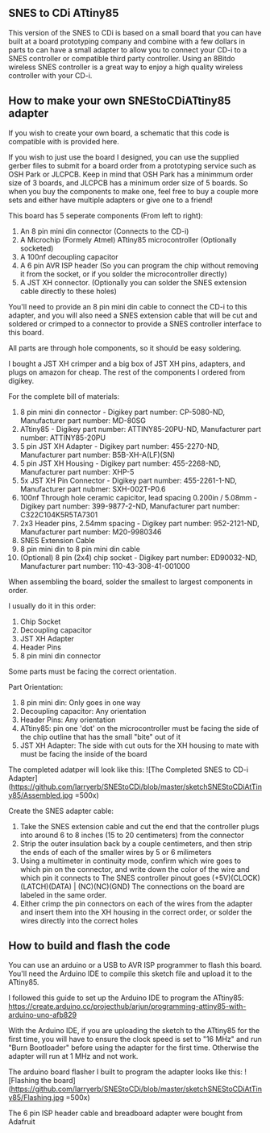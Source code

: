 SNES to CDi ATtiny85
--------------------

This version of the SNES to CDi is based on a small board that you can have built at a board prototyping company and combine with a few dollars in parts to can have a small adapter to allow you to connect your CD-i to a SNES controller or compatible third party controller.  Using an 8Bitdo wireless SNES controller is a great way to enjoy a high quality wireless controller with your CD-i.

How to make your own SNEStoCDiATtiny85 adapter
----------------------------------------------

If you wish to create your own board, a schematic that this code is compatible with is provided here.

If you wish to just use the board I designed, you can use the supplied gerber files to submit for a board order from a prototyping service such as OSH Park or JLCPCB.  Keep in mind that OSH Park has a minimmum order size of 3 boards, and JLCPCB has a minimum order size of 5 boards.  So when you buy the components to make one, feel free to buy a couple more sets and either have multiple adapters or give one to a friend!

This board has 5 seperate components (From left to right):

1. An 8 pin mini din connector (Connects to the CD-i)
2. A Microchip (Formely Atmel) ATtiny85 microcontroller (Optionally socketed)
3. A 100nf decoupling capacitor
4. A 6 pin AVR ISP header (So you can program the chip without removing it from the socket, or if you solder the microcontroller directly)
5. A JST XH connector.  (Optionally you can solder the SNES extension cable directly to these holes)

You'll need to provide an 8 pin mini din cable to connect the CD-i to this adapter, and you will also need a SNES extension cable that will be cut and soldered or crimped to a connector to provide a SNES controller interface to this board.

All parts are through hole components, so it should be easy soldering.

I bought a JST XH crimper and a big box of JST XH pins, adapters, and plugs on amazon for cheap.  The rest of the components I ordered from digikey.

For the complete bill of materials:
1. 8 pin mini din connector - Digikey part number: CP-5080-ND, Manufacturer part number: MD-80SG
2. ATtiny85 - Digikey part number: ATTINY85-20PU-ND, Manufacturer part number: ATTINY85-20PU
3. 5 pin JST XH Adapter - Digikey part number: 455-2270-ND, Manufacturer part number: B5B-XH-A(LF)(SN)
4. 5 pin JST XH Housing - Digikey part number: 455-2268-ND, Manufacturer part number: XHP-5
5. 5x JST XH Pin Connector - Digikey part number: 455-2261-1-ND, Manufacturer part nubmer: SXH-002T-P0.6
6. 100nf Through hole ceramic capicitor, lead spacing 0.200in / 5.08mm - Digikey part number: 399-9877-2-ND, Manufacturer part number: C322C104K5R5TA7301 
7. 2x3 Header pins, 2.54mm spacing - Digikey part number: 952-2121-ND, Manufacturer part number: M20-9980346
8. SNES Extension Cable
9. 8 pin mini din to 8 pin mini din cable
10. (Optional) 8 pin (2x4) chip socket - Digikey part number: ED90032-ND, Manufacturer part number: 110-43-308-41-001000

When assembling the board, solder the smallest to largest components in order.

I usually do it in this order:
1. Chip Socket
2. Decoupling capacitor
3. JST XH Adapter
4. Header Pins
5. 8 pin mini din connector

Some parts must be facing the correct orientation.

Part Orientation:
1. 8 pin mini din: Only goes in one way
2. Decoupling capacitor: Any orientation
3. Header Pins: Any orientation
4. ATtiny85: pin one 'dot' on the microcontroller must be facing the side of the chip outline that has the small "bite" out of it
5. JST XH Adapter: The side with cut outs for the XH housing to mate with must be facing the inside of the board

The completed adatper will look like this:
![The Completed SNES to CD-i Adapter](https://github.com/larryerb/SNEStoCDi/blob/master/sketchSNEStoCDiAtTiny85/Assembled.jpg =500x)

Create the SNES adapter cable:
1. Take the SNES extension cable and cut the end that the controller plugs into around 6 to 8 inches (15 to 20 centimeters) from the connector
2. Strip the outer insulation back by a couple centimeters, and then strip the ends of each of the smaller wires by 5 or 6 milimeters
3. Using a multimeter in continuity mode, confirm which wire goes to which pin on the connector, and write down the color of the wire and which pin it connects to
   The SNES controller pinout goes (+5V)(CLOCK)(LATCH)(DATA) | (NC)(NC)(GND)
   The connections on the board are labeled in the same order.
4. Either crimp the pin connectors on each of the wires from the adapter and insert them into the XH housing in the correct order, or solder the wires directly into the correct holes

How to build and flash the code
-------------------------------

You can use an arduino or a USB to AVR ISP programmer to flash this board.  You'll need the Arduino IDE to compile this sketch file and upload it to the ATtiny85.

I followed this guide to set up the Arduino IDE to program the ATtiny85:
https://create.arduino.cc/projecthub/arjun/programming-attiny85-with-arduino-uno-afb829

With the Arduino IDE, if you are uploading the sketch to the ATtiny85 for the first time, you will have to ensure the clock speed is set to "16 MHz" and run "Burn Bootloader" before using the adapter for the first time.  Otherwise the adapter will run at 1 MHz and not work.

The arduino board flasher I built to program the adapter looks like this:
![Flashing the board](https://github.com/larryerb/SNEStoCDi/blob/master/sketchSNEStoCDiAtTiny85/Flashing.jpg =500x)

The 6 pin ISP header cable and breadboard adapter were bought from Adafruit
